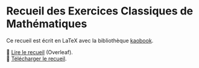 # Recueil des Exercices Classiques de Mathématiques

Ce recueil est écrit en LaTeX avec la bibliothèque [kaobook](https://github.com/fmarotta/kaobook). 

🔹 [Lire le recueil](https://www.overleaf.com/read/ydhnzxprjkqb) (Overleaf). \
🔹 [Télécharger le recueil](https://www.overleaf.com/download/project/6237748b6127d65f21d033b1/build/18176e117a0-0342ed52939071ba/output/output.pdf?compileGroup=priority&clsiserverid=clsi-pre-emp-e2-e-vc4z&popupDownload=true).

